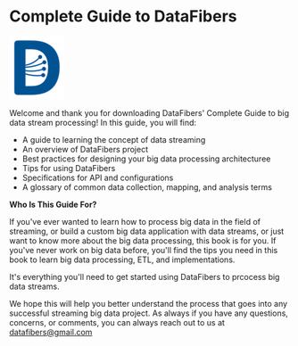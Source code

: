 # Complete Guide to DataFibers

![](https://github.com/datafibers/df_complete_guide/blob/master/image/logo_blue.png?raw=true)

Welcome and thank you for downloading DataFibers' Complete Guide to big data stream processing! In this guide, you will find:

- A guide to learning the concept of data streaming
- An overview of DataFibers project
- Best practices for designing your big data processing architecturee
- Tips for using DataFibers
- Specifications for API and configurations
- A glossary of common data collection, mapping, and analysis terms

**Who Is This Guide For?**

If you've ever wanted to learn how to process big data in the field of streaming, or build a custom big data application with data streams, or just want to know more about the big data processing, this book is for you. If you've never work on big data before, you'll find the tips you need in this book to learn big data processing, ETL, and implementations. 

It's everything you'll need to get started using DataFibers to prcocess big data streams.

We hope this will help you better understand the process that goes into any successful streaming big data project. As always if you have any questions, concerns, or comments, you can always reach out to us at [datafibers@gmail.com](mailto:datafibers@gmail.com)

